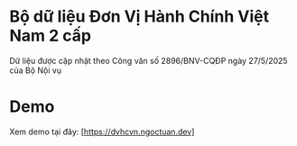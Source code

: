 # Bộ dữ liệu Đơn Vị Hành Chính Việt Nam 2 cấp

Dữ liệu được cập nhật theo Công văn số 2896/BNV-CQĐP ngày 27/5/2025 của Bộ Nội vụ

# Demo

Xem demo tại đây: [https://dvhcvn.ngoctuan.dev]
